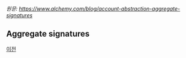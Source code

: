 *원문: https://www.alchemy.com/blog/account-abstraction-aggregate-signatures*

## Aggregate signatures


[이전](./3.md)